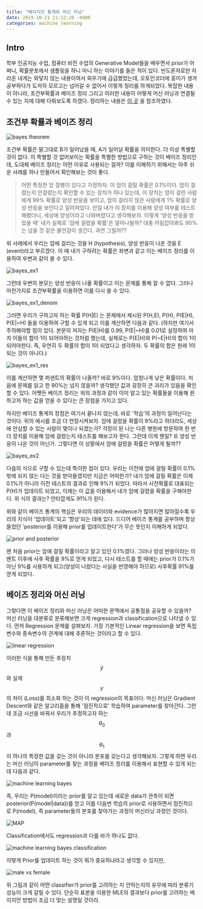 ```yaml
---
title: "베이지안 통계와 머신 러닝"
date: 2019-10-21 21:12:28 -0400
categories: machine_learning
---
```


<script type="text/x-mathjax-config">
MathJax.Hub.Config({
    displayAlign: "left"
});
</script>

## Intro ##
학부 인공지능 수업, 컴퓨터 비전 수업의 Generative Model들을 배우면서 prior가 어쩌니, 확률분포에서 샘플링을 하니 마니 하는 이야기를 들은 적이 있다.
빈도론자로만 자라온 내게는 와닿지 않는 내용이여서 외우기에 급급했었는데, 오토인코더에 흥미가 생겨 공부하다가 도저히 모르고는 넘어갈 수 없어서 이렇게 정리를 하게되었다.
복잡한 내용이 아니라, 조건부확률과 베이즈 정리 그리고 이러한 내용이 어떻게 머신 러닝과 연결될 수 있는 지에 대해 다뤄보도록 하겠다.
정리하는 내용은 [이 곳](https://towardsdatascience.com/probability-learning-i-bayes-theorem-708a4c02909a) 을 참조하였다.

## 조건부 확률과 베이즈 정리 ##
![bayes theorem](https://www.gigacalculator.com/img/formulas/formula-bayes-theorem.png)

조건부 확률은 말그대로 B가 일어났을 때, A가 일어날 확률을 의미한다. 더 이상 특별할 것이 없다.
이 특별할 것 없어보이는 확률을 특별한 방법으로 구하는 것이 베이즈 정리인데, 도대체 베이즈 정리는 어떤 이유로 사용되는 걸까?
이를 이해하기 위해서는 아주 쉬운 사례를 하나 만들어서 확인해보는 것이 좋다.


>어떤 특정한 암 질병이 있다고 가정하자. 이 암이 걸릴 확률은 0.1%이다. 암이 걸렸는지 안걸렸는지 확인할 수 있는 장치가 하나 있는데, 이 장치는 암이 걸린 사람에게 99% 확률로 양성 반응을 보이고, 암이 걸리지 않은 사람에게 1% 확률로 양성 반응을 보인다고 알려져있다. 만일 내가 이 장치를 이용해 양성 여부를 테스트해봤더니, 세상에 양성이라고 나와버렸다고 생각해보자. 이렇게 '양성 반응을 받았을 때' 내가 실제로 '암에 걸렸을 확률'은 얼마나될까? 대충 어림잡아봐도 90%는 넘을 것 같은 불안감이 생긴다. 과연 그럴까??

위 사례에서 우리는 암에 걸리는 것을 H (hypothesis), 양성 반응이 나온 것을 E (event)라고 부르겠다. 이 때 내가 구하려는 확률은 좌변과 같고
이는 베이즈 정리를 이용하여 우변과 같이 쓸 수 있다.

![bayes_ex1](https://miro.medium.com/max/827/1*4_dSOG3F5qmjOFTGzA829Q.png)

그런데 우변의 분모는 양성 반응이 나올 확률이고 이는 문제를 통해 알 수 없다. 그러나 마찬가지로 조건부확률을 이용하면 이를 다시 쓸 수 있다.

![bayes_ex1_denom](https://miro.medium.com/max/1205/1*uh-9cBH-qsU9z9WS6eK2kw.png)

그러면 우리가 구하고자 하는 확률 P(H\|E) 는 문제에서 제시된 P(H,E), P(H), P(E\|H), P(E\|~H) 들을 이용하여 구할 수 있게 되고 이를 계산하면 다음과 같다.
(하지만 여기서 주의해야할 점이 있다. 본문의 저자는 P(E\|H)를 0.99, P(E\|~H)를 0.01로 설정하여 마치 이들의 합이 1이 되어야하는 것처럼 했는데, 실제로는 P(E\|H)와 P(~E\|H)의 합이 1이 되어야한다. 즉, 우연히 두 확률의 합이 1이 되었다고 생각하자. 두 확률의 합은 원래 1이 되는 것이 아니다.)

![bayes_ex1_res](https://miro.medium.com/max/1847/1*wG9EG9D2Vr-gnpbcL-BJ2Q.png)

이를 계산하면 몇 퍼센트의 확률이 나올까? 바로 9%이다. 엄청나게 낮은 확률이다. 처음에 문제를 읽고 한 90%는 넘지 않을까? 생각했던 값과
굉장히 큰 괴리가 있음을 확인할 수 있다. 어쨋든 베이즈 정리는 위의 과정과 같이 이미 알고 있는 확률들을 이용해 원하고자 하는 값을 얻을 수 있다는 큰 장점을 가지고 있다.

하지만 베이즈 통계의 장점은 여기서 끝나지 않는데, 바로 '학습'의 과정이 일어난다는 것이다.
위의 예시를 조금 더 연장시켜보자. 암에 걸렸을 확률이 9%라고 하더라도, 세상에 안심할 수 있는 사람이 몇이나 되겠는가? 걱정이 된 나는
다른 병원에 방문하여 한 번 더 장치를 이용해 암에 걸렸는지 테스트를 해보고자 한다. 그런데 이게 웬일? 또 양성 반응이 나온 것이 아닌가.
그렇다면 이 상황에서 암에 걸렸을 확률은 어떻게 될까??

![bayes_ex2](https://miro.medium.com/max/1847/1*4zQ4vn-ykDurOcOKmOgT1w.png)

다음의 식으로 구할 수 있는데 특이한 점이 있다. 우리는 이전에 암에 걸릴 확률이 0.1%밖에 되지 않는 다는 것을 받아들였지만 지금은 어떠한가?
내가 암에 걸릴 확률은 이제 0.1%가 아니라 이전 테스트의 결과로 인해 9%가 되었다. 따라서 사전확률로 대표되는 P(H)가 업데이트 되었고, 이제는
이 값을 이용해서 내가 암에 걸렸을 확률을 구해야한다. 위 식의 결과는? 안타깝게도 91%가 된다.

위와 같이 베이즈 통계의 핵심은 우리의 데이터와 evidence가 많아지면 많아질수록 우리의 지식이 '업데이트'되고 '향상'되는 데에 있다.
드디어 베이즈 통계를 공부하며 항상 들었던 'posterior를 이용해 prior를 업데이트한다'가 무슨 뜻인지 이해하게 되었다.

![prior and posterior](https://luminousmen.com/media/data-science-bayes-theorem-2.jpg)

맨 처음 prior는 암에 걸릴 확률이라고 알고 있던 0.1%였다. 그러나 양성 반응이라는 이벤트 이후에 사후 확률을 9%로 얻게 되었고, 다시 테스트를 할 때에는
prior가 0.1%가 아닌 9%를 사용하게 되고(양성이 나왔다는 사실을 반영해야 하므로) 사후확률 91%를 얻게 되었다.

## 베이즈 정리와 머신 러닝 ##
그렇다면 이 베이즈 정리와 머신 러닝은 어떠한 문맥에서 공통점을 공유할 수 있을까?
머신 러닝을 대분류로 분류해보면 크게 regression과 classification으로 나타낼 수 있다.
먼저 Regression 문제를 살펴보자. 가장 기본적인 Linear regression을 보면 독립변수와 종속변수의 관계에 대해 추론하는 것이라고 할 수 있다.

![linear regression](https://miro.medium.com/max/1182/1*4Y-w0Em_qLcIdIxKBDDnkQ.png)

이러한 식을 통해 만든 추정치 $$\hat{y}$$와 실제 $$y$$의 차이 (Loss)를 최소화 하는 것이 이 regression의 목표이다.
머신 러닝은 Gradient Descent와 같은 알고리즘을 통해 '점진적으로' 학습하여 parameter를 찾아간다.
그런데 조금 시선을 바꿔서 우리가 추정하고자 하는 $$\theta_0$$과 $$\theta_1$$이 하나의 특정한 값을 갖는 것이 아니라
분포를 갖는다고 생각해보자.
그렇게 하면 우리는 머신 러닝이 parameter를 찾는 과정을 베이즈 정리를 이용해서 표현할 수 있게 되는데 다음과 같다.

![machine learning bayes](https://miro.medium.com/max/480/1*gdgddVSaJQ_BXWJJNYtZ9g.png)

즉, 우리는 P(model)이라는 prior를 알고 있는데 새로운 data가 관측이 되면 posterior(P(model|data))를 얻고 이를
다음번 학습의 prior로 사용하면서 점진적으로 P(model), 즉 parameter들의 분포를 찾아가는 과정이 머신러닝 과정인 것이다.

![MAP](https://miro.medium.com/max/486/1*KmnRZ_zc_cD7CIWylEyrFg.png)

Classification에서도 regression과 다를 바가 하나도 없다.

![machine learning bayes classification](https://miro.medium.com/max/502/1*c63H7VlsTrcntMc5P2v7aw.png)

이렇게 Prior를 업데이트 하는 것이 뭐가 중요하냐라고 생각할 수 있지만,

![male vs female](https://miro.medium.com/max/884/1*okTibKIXXCSLC3ZuKqKwPQ.png)

위 그림과 같이 어떤 classifier가 prior를 고려하는 지 안하는지의 유무에 따라 분류기 성능이 크게 갈릴 수 있다.
단순히 표본을 이용한 MLE의 결과보다 prior를 고려하는 베이지안 방법이 조금 더 맞는 설명일 것이라.
